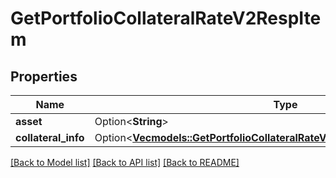 # GetPortfolioCollateralRateV2RespItem

## Properties

Name | Type | Description | Notes
------------ | ------------- | ------------- | -------------
**asset** | Option<**String**> |  | [optional]
**collateral_info** | Option<[**Vec<models::GetPortfolioCollateralRateV2RespItemCollateralInfoInner>**](GetPortfolioCollateralRateV2RespItem_collateralInfo_inner.md)> |  | [optional]

[[Back to Model list]](../README.md#documentation-for-models) [[Back to API list]](../README.md#documentation-for-api-endpoints) [[Back to README]](../README.md)


